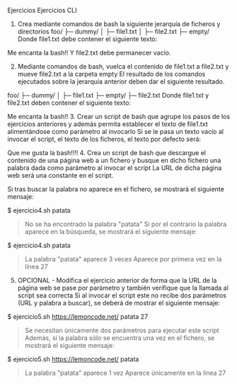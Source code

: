 Ejercicios
Ejercicios CLI
1. Crea mediante comandos de bash la siguiente jerarquía de ficheros y directorios
foo/
├─ dummy/
│  ├─ file1.txt
│  ├─ file2.txt
├─ empty/
Donde file1.txt debe contener el siguiente texto:

Me encanta la bash!!
Y file2.txt debe permanecer vacío.




2. Mediante comandos de bash, vuelca el contenido de file1.txt a file2.txt y mueve file2.txt a la carpeta empty
El resultado de los comandos ejecutados sobre la jerarquía anterior deben dar el siguiente resultado.

foo/
├─ dummy/
│  ├─ file1.txt
├─ empty/
  ├─ file2.txt
Donde file1.txt y file2.txt deben contener el siguiente texto:

Me encanta la bash!!
3. Crear un script de bash que agrupe los pasos de los ejercicios anteriores y además permita establecer el texto de file1.txt alimentándose como parámetro al invocarlo
Si se le pasa un texto vacío al invocar el script, el texto de los ficheros, el texto por defecto será:

Que me gusta la bash!!!!
4. Crea un script de bash que descargue el contenido de una página web a un fichero y busque en dicho fichero una palabra dada como parámetro al invocar el script
La URL de dicha página web será una constante en el script.

Si tras buscar la palabra no aparece en el fichero, se mostrará el siguiente mensaje:

$ ejercicio4.sh patata
> No se ha encontrado la palabra "patata"
Si por el contrario la palabra aparece en la búsqueda, se mostrará el siguiente mensaje:

$ ejercicio4.sh patata
> La palabra "patata" aparece 3 veces
> Aparece por primera vez en la línea 27
5. OPCIONAL - Modifica el ejercicio anterior de forma que la URL de la página web se pase por parámetro y también verifique que la llamada al script sea correcta
Si al invocar el script este no recibe dos parámetros (URL y palabra a buscar), se deberá de mostrar el siguiente mensaje:

$ ejercicio5.sh https://lemoncode.net/ patata 27
> Se necesitan únicamente dos parámetros para ejecutar este script
Además, si la palabra sólo se encuentra una vez en el fichero, se mostrará el siguiente mensaje:

$ ejercicio5.sh https://lemoncode.net/ patata
> La palabra "patata" aparece 1 vez
> Aparece únicamente en la línea 27
